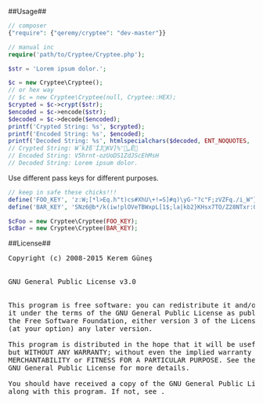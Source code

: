 ##Usage##

```php
// composer
{"require": {"qeremy/cryptee": "dev-master"}}

// manual inc
require('path/to/Cryptee/Cryptee.php');

$str = 'Lorem ipsum dolor.';

$c = new Cryptee\Cryptee();
// or hex way
// $c = new Cryptee\Cryptee(null, Cryptee::HEX);
$crypted = $c->crypt($str);
$encoded = $c->encode($str);
$decoded = $c->decode($encoded);
printf('Crypted String: %s', $crypted);
printf('Encoded String: %s', $encoded);
printf('Decoded String: %s', htmlspecialchars($decoded, ENT_NOQUOTES, 'UTF-8'));
// Crypted String: W˜kžß¨ÍJKV]%'„Ë
// Encoded String: V5hrnt-ozUoDS1ZdJScEhMsH
// Decoded String: Lorem ipsum dolor.
```

Use different pass keys for different purposes.

```php
// keep in safe these chicks!!!
define('FOO_KEY', 'z:W;[*l>Eq.h"t)cs#XhU\+!=S]#q)\yG-"?c"F;zVZFq./i_W"}"6^/=x$q)$');
define('BAR_KEY', 'SNz6@b*/k(iw!plOVeTBWxpL[1$;la|kb2}KHsx7TO/Z28NTxr:QqTCNV$*v1S');

$cFoo = new Cryptee\Cryptee(FOO_KEY);
$cBar = new Cryptee\Cryptee(BAR_KEY);
```

##License##

<pre>
Copyright (c) 2008-2015 Kerem Güneş
   <http://qeremy.com>

GNU General Public License v3.0
   <http://www.gnu.org/licenses/gpl-3.0.txt>

This program is free software: you can redistribute it and/or modify
it under the terms of the GNU General Public License as published by
the Free Software Foundation, either version 3 of the License, or
(at your option) any later version.

This program is distributed in the hope that it will be useful,
but WITHOUT ANY WARRANTY; without even the implied warranty of
MERCHANTABILITY or FITNESS FOR A PARTICULAR PURPOSE. See the
GNU General Public License for more details.

You should have received a copy of the GNU General Public License
along with this program. If not, see <http://www.gnu.org/licenses/>.
</pre>
